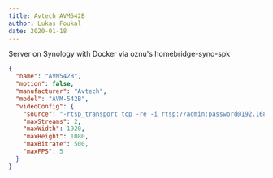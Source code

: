 ```yaml
---
title: Avtech AVM542B
author: Lukas Foukal
date: 2020-01-18
---
```

Server on Synology with Docker via oznu's homebridge-syno-spk

```json
{
  "name": "AVM542B",
  "motion": false,
  "manufacturer": "Avtech",
  "model": "AVM-542B",
  "videoConfig": {
    "source": "-rtsp_transport tcp -re -i rtsp://admin:password@192.168.1.1/live/video/profile1",
    "maxStreams": 2,
    "maxWidth": 1920,
    "maxHeight": 1080,
    "maxBitrate": 500,
    "maxFPS": 5
  }
}
```
